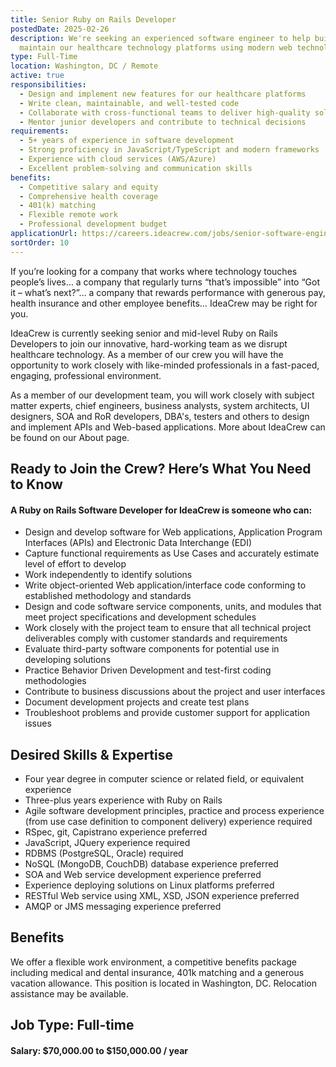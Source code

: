 ```yaml
---
title: Senior Ruby on Rails Developer
postedDate: 2025-02-26
description: We're seeking an experienced software engineer to help build and
  maintain our healthcare technology platforms using modern web technologies.
type: Full-Time
location: Washington, DC / Remote
active: true
responsibilities:
  - Design and implement new features for our healthcare platforms
  - Write clean, maintainable, and well-tested code
  - Collaborate with cross-functional teams to deliver high-quality solutions
  - Mentor junior developers and contribute to technical decisions
requirements:
  - 5+ years of experience in software development
  - Strong proficiency in JavaScript/TypeScript and modern frameworks
  - Experience with cloud services (AWS/Azure)
  - Excellent problem-solving and communication skills
benefits:
  - Competitive salary and equity
  - Comprehensive health coverage
  - 401(k) matching
  - Flexible remote work
  - Professional development budget
applicationUrl: https://careers.ideacrew.com/jobs/senior-software-engineer
sortOrder: 10
---
```


If you’re looking for a company that works where technology touches people’s lives… a company that regularly turns “that’s impossible” into “Got it – what’s next?”… a company that rewards performance with generous pay, health insurance and other employee benefits… IdeaCrew may be right for you.

IdeaCrew is currently seeking senior and mid-level Ruby on Rails Developers to join our innovative, hard-working team as we disrupt healthcare technology. As a member of our crew you will have the opportunity to work closely with like-minded professionals in a fast-paced, engaging, professional environment.

As a member of our development team, you will work closely with subject matter experts, chief engineers, business analysts, system architects, UI designers, SOA and RoR developers, DBA's, testers and others to design and implement APIs and Web-based applications. More about IdeaCrew can be found on our About page.

## Ready to Join the Crew? Here’s What You Need to Know

#### A Ruby on Rails Software Developer for IdeaCrew is someone who can:

- Design and develop software for Web applications, Application Program Interfaces (APIs) and Electronic Data Interchange (EDI)
- Capture functional requirements as Use Cases and accurately estimate level of effort to develop
- Work independently to identify solutions
- Write object-oriented Web application/interface code conforming to established methodology and standards
- Design and code software service components, units, and modules that meet project specifications and development schedules
- Work closely with the project team to ensure that all technical project deliverables comply with customer standards and requirements
- Evaluate third-party software components for potential use in developing solutions
- Practice Behavior Driven Development and test-first coding methodologies
- Contribute to business discussions about the project and user interfaces
- Document development projects and create test plans
- Troubleshoot problems and provide customer support for application issues

## Desired Skills & Expertise

- Four year degree in computer science or related field, or equivalent experience
- Three-plus years experience with Ruby on Rails
- Agile software development principles, practice and process experience (from use case definition to component delivery) experience required
- RSpec, git, Capistrano experience preferred
- JavaScript, JQuery experience required
- RDBMS (PostgreSQL, Oracle) required
- NoSQL (MongoDB, CouchDB) database experience preferred
- SOA and Web service development experience preferred
- Experience deploying solutions on Linux platforms preferred
- RESTful Web service using XML, XSD, JSON experience preferred
- AMQP or JMS messaging experience preferred

## Benefits

We offer a flexible work environment, a competitive benefits package including medical and dental insurance, 401k matching and a generous vacation allowance. This position is located in Washington, DC. Relocation assistance may be available.

## Job Type: Full-time

#### Salary: $70,000.00 to $150,000.00 / year

